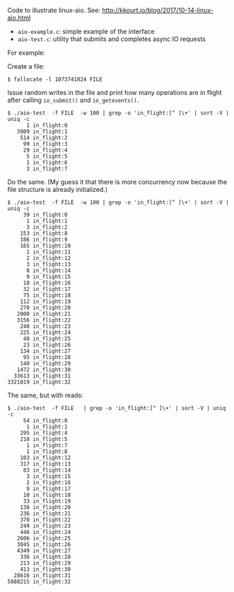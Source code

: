 Code to illustrate linux-aio. 
See: http://kkourt.io/blog/2017/10-14-linux-aio.html

- `aio-example.c`: simple example of the interface
- `aio-test.c`: utility that submits and completes async IO requests

For example:

Create a file:
```
$ fallocate -l 1073741824 FILE
```

Issue random writes in the file and print how many operations are in flight after
calling `io_submit()` and `io_getevents()`.
```
$ ./aio-test  -f FILE  -w 100 | grep -o 'in_flight:[^ ]\+' | sort -V | uniq -c
      1 in_flight:0
   3909 in_flight:1
    514 in_flight:2
     99 in_flight:3
     29 in_flight:4
      5 in_flight:5
      1 in_flight:6
      3 in_flight:7
```

Do the same. (My guess it that there is more concurrency now because the
file structure is already initialized.)
```
$ ./aio-test  -f FILE  -w 100 | grep -o 'in_flight:[^ ]\+' | sort -V | uniq -c
     39 in_flight:0
      1 in_flight:1
      3 in_flight:2
    153 in_flight:8
    186 in_flight:9
    165 in_flight:10
      1 in_flight:11
      2 in_flight:12
      3 in_flight:13
      8 in_flight:14
      9 in_flight:15
     18 in_flight:16
     32 in_flight:17
     75 in_flight:18
    112 in_flight:19
    270 in_flight:20
   2000 in_flight:21
   3156 in_flight:22
    248 in_flight:23
    225 in_flight:24
     40 in_flight:25
     23 in_flight:26
    134 in_flight:27
     95 in_flight:28
    140 in_flight:29
   1472 in_flight:30
  33613 in_flight:31
3321019 in_flight:32
```

The same, but with reads:
```
$ ./aio-test  -f FILE   | grep -o 'in_flight:[^ ]\+' | sort -V | uniq -c   
     54 in_flight:0
      1 in_flight:1
    295 in_flight:4
    210 in_flight:5
      1 in_flight:7
      1 in_flight:8
    103 in_flight:12
    317 in_flight:13
     83 in_flight:14
      3 in_flight:15
      2 in_flight:16
      9 in_flight:17
     10 in_flight:18
     33 in_flight:19
    138 in_flight:20
    236 in_flight:21
    370 in_flight:22
    249 in_flight:23
    446 in_flight:24
   2606 in_flight:25
   3045 in_flight:26
   4349 in_flight:27
    336 in_flight:28
    213 in_flight:29
    413 in_flight:30
  28616 in_flight:31
5888215 in_flight:32
```
